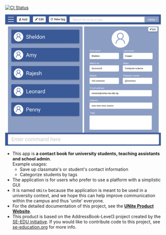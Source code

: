 [![CI Status](https://github.com/se-edu/addressbook-level3/workflows/Java%20CI/badge.svg)](https://github.com/AY2122S2-CS2103T-W12-2/tp/actions)

![Ui](docs/images/Ui.png)

* This app is **a contact book for university students, teaching assistants and school admin**. <br>
  Example usages:
  * Save up classmate's or student's contact information
  * Categorize students by tags
* The application is for users who prefer to use a platform with a simplistic GUI
* It is named `UNite` because the application is meant to be used in a university context, and we hope this can help improve communication within the campus and thus 'unite' everyone.
* For the detailed documentation of this project, see the **[UNite Product Website](https://ay2122s2-cs2103t-w12-2.github.io/tp/)**.
* This product is based on the AddressBook-Level3 project created by the [SE-EDU initiative](https://se-education.org). If you would like to contribute code to this project, see [se-education.org](https://se-education.org#https://se-education.org/#contributing) for more info.
